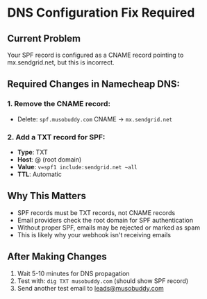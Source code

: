 # DNS Configuration Fix Required

## Current Problem
Your SPF record is configured as a CNAME record pointing to mx.sendgrid.net, but this is incorrect.

## Required Changes in Namecheap DNS:

### 1. Remove the CNAME record:
- Delete: `spf.musobuddy.com` CNAME → `mx.sendgrid.net`

### 2. Add a TXT record for SPF:
- **Type**: TXT
- **Host**: @ (root domain)
- **Value**: `v=spf1 include:sendgrid.net ~all`
- **TTL**: Automatic

## Why This Matters
- SPF records must be TXT records, not CNAME records
- Email providers check the root domain for SPF authentication
- Without proper SPF, emails may be rejected or marked as spam
- This is likely why your webhook isn't receiving emails

## After Making Changes
1. Wait 5-10 minutes for DNS propagation
2. Test with: `dig TXT musobuddy.com` (should show SPF record)
3. Send another test email to leads@musobuddy.com